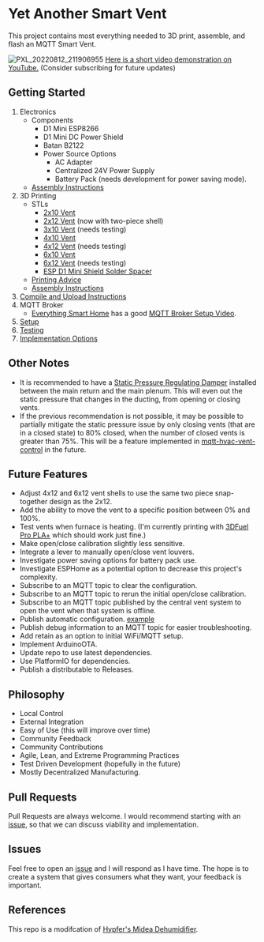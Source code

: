 # Yet Another Smart Vent

This project contains most everything needed to 3D print, assemble, and flash an MQTT Smart Vent.

![PXL_20220812_211906955](https://user-images.githubusercontent.com/4724577/184465351-95fdbfe1-2a6a-43a4-8e92-827d9840c7b6.jpg)
[Here is a short video demonstration on YouTube.](https://youtu.be/ANneINQjgso) 
(Consider subscribing for future updates)

## Getting Started
1. Electronics
    - Components
        - D1 Mini ESP8266
        - D1 Mini DC Power Shield
        - Batan B2122
        - Power Source Options
            - AC Adapter
            - Centralized 24V Power Supply
            - Battery Pack (needs development for power saving mode).
    - [Assembly Instructions](/docs/ELECTRONICS_ASSEMBLY.md)
2. 3D Printing
    - STLs
        - [2x10 Vent](https://www.printables.com/model/259777-yet-another-smart-vent-2x10)
        - [2x12 Vent](https://www.printables.com/model/260300-yet-another-smart-vent-2x12) (now with two-piece shell)
        - [3x10 Vent](https://www.printables.com/model/262311-yet-another-smart-vent-3x10) (needs testing)
        - [4x10 Vent](https://www.printables.com/model/259241-yet-another-smart-vent-4x10)
        - [4x12 Vent](https://www.printables.com/model/259924-yet-another-smart-vent-4x12) (needs testing)
        - [6x10 Vent](https://www.printables.com/model/259323-yet-another-smart-vent-6x10)
        - [6x12 Vent](https://www.printables.com/model/259622-yet-another-smart-vent-6x12) (needs testing)
        - [ESP D1 Mini Shield Solder Spacer](https://www.printables.com/model/259295-esp-d1-mini-shield-solder-spacer)
    - [Printing Advice](/docs/VENT_PRINTING.md)
    - [Assembly Instructions](/docs/VENT_ASSEMBLY.md)
3. [Compile and Upload Instructions](/docs/COMPILE_AND_UPLOAD.md)
4. MQTT Broker
    - [Everything Smart Home](https://www.youtube.com/c/EverythingSmartHome) has a good [MQTT Broker Setup Video](https://www.youtube.com/watch?v=dqTn-Gk4Qeo).
5. [Setup](/docs/SETUP.md)
6. [Testing](/docs/TESTING.md)
7. [Implementation Options](/docs/IMPLEMENTATION_OPTIONS.md)

## Other Notes
- It is recommended to have a [Static Pressure Regulating Damper](https://www.zonefirst.com/product/sprddd/) installed between the main return and the main plenum. This will even out the static pressure that changes in the ducting, from opening or closing vents.
- If the previous recommendation is not possible, it may be possible to partially mitigate the static pressure issue by only closing vents (that are in a closed state) to 80% closed, when the number of closed vents is greater than 75%. This will be a feature implemented in [mqtt-hvac-vent-control](https://github.com/TonyBrobston/mqtt-hvac-vent-control) in the future.

## Future Features
- Adjust 4x12 and 6x12 vent shells to use the same two piece snap-together design as the 2x12.
- Add the ability to move the vent to a specific position between 0% and 100%.
- Test vents when furnace is heating. (I'm currently printing with [3DFuel Pro PLA+](https://www.3dfuel.com/collections/pro-pla/products/pro-pla-midnight-black-1-75mm) which should work just fine.)
- Make open/close calibration slightly less sensitive.
- Integrate a lever to manually open/close vent louvers.
- Investigate power saving options for battery pack use.
- Investigate ESPHome as a potential option to decrease this project's complexity.
- Subscribe to an MQTT topic to clear the configuration.
- Subscribe to an MQTT topic to rerun the initial open/close calibration.
- Subscribe to an MQTT topic published by the central vent system to open the vent when that system is offline.
- Publish automatic configuration. [example](https://github.com/Hypfer/esp8266-midea-dehumidifier/blob/ff869266c660657da25dc90e801d583ad34b6a8d/src/esp8266-midea-dehumidifier/esp8266-midea-dehumidifier.ino#L270)
- Publish debug information to an MQTT topic for easier troubleshooting.
- Add retain as an option to initial WiFi/MQTT setup.
- Implement ArduinoOTA.
- Update repo to use latest dependencies.
- Use PlatformIO for dependencies.
- Publish a distributable to Releases.

## Philosophy
- Local Control
- External Integration
- Easy of Use (this will improve over time)
- Community Feedback
- Community Contributions
- Agile, Lean, and Extreme Programming Practices
- Test Driven Development (hopefully in the future)
- Mostly Decentralized Manufacturing.

## Pull Requests
Pull Requests are always welcome. I would recommend starting with an [issue](https://github.com/TonyBrobston/yet-another-smart-vent/issues), so that we can discuss viability and implementation.

## Issues
Feel free to open an [issue](https://github.com/TonyBrobston/yet-another-smart-vent/issues) and I will respond as I have time. The hope is to create a system that gives consumers what they want, your feedback is important. 

## References
This repo is a modifcation of [Hypfer's Midea Dehumidifier](https://github.com/Hypfer/esp8266-midea-dehumidifier).
